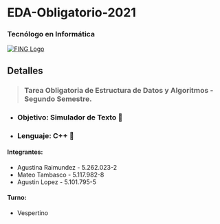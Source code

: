 
# EDA-Obligatorio-2021

### Tecnólogo en Informática
[![FING Logo](https://www.fing.edu.uy/sites/default/files/inline-images/logofing.png)](https://www.fing.edu.uy/sites/default/files/inline-images/logofing.png)



## Detalles
>### Tarea Obligatoria de Estructura de Datos y Algoritmos - Segundo Semestre.
- ### Objetivo: Simulador de Texto 📝
- ### Lenguaje: C++ 📝

#### Integrantes: 

- Agustina Raimundez - 5.262.023-2 
- Mateo Tambasco - 5.117.982-8 
- Agustin Lopez - 5.101.795-5

#### Turno: 

- Vespertino
